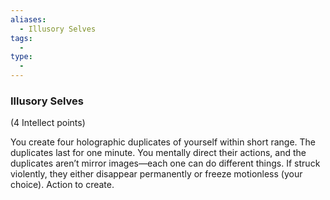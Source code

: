 ```yaml
---
aliases:
  - Illusory Selves
tags:
  - 
type:
  - 
---
```

### Illusory Selves

(4 Intellect points)

You create four holographic duplicates of yourself within short range. The duplicates last for one minute. You mentally direct their actions, and the duplicates aren’t mirror images—each one can do different things. If struck violently, they either disappear permanently or freeze motionless (your choice). Action to create.